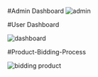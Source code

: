 #Admin Dashboard
![admin](https://user-images.githubusercontent.com/61811493/232769323-597dc6c0-59a0-4dad-9db7-5be11ad66078.PNG)



#User Dashboard


![dashboard](https://user-images.githubusercontent.com/61811493/232769662-eeb7110e-b532-4014-b8e2-2f6c7e986658.PNG)





#Product-Bidding-Process


![bidding product](https://user-images.githubusercontent.com/61811493/232770830-9062bf7e-10d4-4582-accb-94d13cfe9b65.PNG)
